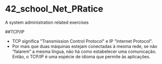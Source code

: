 # 42_school_Net_PRatice
A system administration related exercises

##TCP/IP
- TCP significa "Transmission Control Protocol" e IP "Internet Protocol".
- Por mais que duas máquinas estejam conectadas à mesma rede, se não “falarem”
	a mesma língua, não há como estabelecer uma comunicação. Então, o TCP/IP é
	uma espécie de idioma que permite às aplicações.